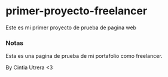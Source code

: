 # primer-proyecto-freelancer
Este es mi primer proyecto de prueba de pagina web

### Notas 

Esta es una pagina de prueba de mi portafolio como freelancer.

By Cintia Utrera <3
